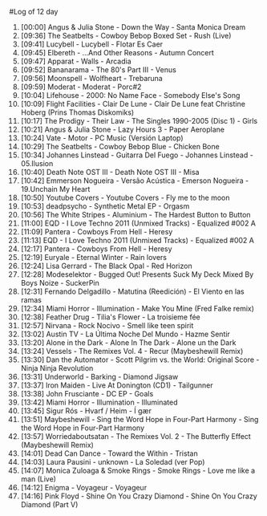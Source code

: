#Log of 12 day

1. [00:00] Angus & Julia Stone - Down the Way - Santa Monica Dream
1. [09:36] The Seatbelts - Cowboy Bebop Boxed Set - Rush (Live)
1. [09:41] Lucybell - Lucybell - Flotar Es Caer
1. [09:45] Elbereth - ...And Other Reasons - Autumn Concert
1. [09:47] Apparat - Walls - Arcadia
1. [09:52] Bananarama - The 80's Part III - Venus
1. [09:56] Moonspell - Wolfheart - Trebaruna
1. [09:59] Moderat - Moderat - Porc#2
1. [10:04] Lifehouse - 2000: No Name Face - Somebody Else's Song
1. [10:09] Flight Facilities - Clair De Lune - Clair De Lune feat Christine Hoberg (Prins Thomas Diskomiks)
1. [10:17] The Prodigy - Their Law - The Singles 1990-2005 (Disc 1) - Girls
1. [10:21] Angus & Julia Stone - Lazy Hours 3 - Paper Aeroplane
1. [10:24] Vate - Motor - PC Music (Versión Laptop)
1. [10:29] The Seatbelts - Cowboy Bebop Blue - Chicken Bone
1. [10:34] Johannes Linstead - Guitarra Del Fuego - Johannes Linstead - 05.Ilusion
1. [10:40] Death Note OST III - Death Note OST III - Misa
1. [10:42] Emmerson Nogueira - Versão Acústica - Emerson Nogueira - 19.Unchain My Heart
1. [10:50] Youtube Covers - Youtube Covers - Fly me to the moon
1. [10:53] deadpsycho - Synthetic Metal EP - Orgasm
1. [10:56] The White Stripes - Aluminium - The Hardest Button to Button
1. [11:00] EQD - I Love Techno 2011 (Unmixed Tracks) - Equalized #002 A
1. [11:09] Pantera - Cowboys From Hell - Heresy
1. [11:13] EQD - I Love Techno 2011 (Unmixed Tracks) - Equalized #002 A
1. [12:17] Pantera - Cowboys From Hell - Heresy
1. [12:19] Euryale - Eternal Winter - Rain lovers
1. [12:24] Lisa Gerrard - The Black Opal - Red Horizon
1. [12:28] Modeselektor - Bugged Out! Presents Suck My Deck Mixed By Boys Noize - SuckerPin
1. [12:31] Fernando Delgadillo - Matutina (Reedición) - El Viento en las ramas
1. [12:34] Miami Horror - Illumination - Make You Mine (Fred Falke remix)
1. [12:38] Feather Drug - Tilia's Flower - La troisieme fée
1. [12:57] Nirvana - Rock Nocivo - Smell like teen spirit
1. [13:02] Austin TV - La Última Noche Del Mundo - Hazme Sentir
1. [13:20] Alone in the Dark - Alone In The Dark - Alone un the Dark
1. [13:24] Vessels - The Remixes Vol. 4 - Recur (Maybeshewill Remix)
1. [13:30] Dan the Automator - Scott Pilgrim vs. the World: Original Score - Ninja Ninja Revolution
1. [13:31] Underworld - Barking - Diamond Jigsaw
1. [13:37] Iron Maiden - Live At Donington (CD1) - Tailgunner
1. [13:38] John Frusciante - DC EP - Goals
1. [13:42] Miami Horror - Illumination - Illuminated
1. [13:45] Sigur Rós - Hvarf / Heim - Í gær
1. [13:51] Maybeshewill - Sing the Word Hope in Four-Part Harmony - Sing the Word Hope in Four-Part Harmony
1. [13:57] Worriedaboutsatan - The Remixes Vol. 2 - The Butterfly Effect (Maybeshewill Remix)
1. [14:01] Dead Can Dance - Toward the Within - Tristan
1. [14:03] Laura Pausini - unknown - La Soledad (ver Pop)
1. [14:07] Monica Zuloaga & Smoke Rings - Smoke Rings - Love me like a man (Live)
1. [14:12] Enigma - Voyageur - Voyageur
1. [14:16] Pink Floyd - Shine On You Crazy Diamond - Shine On You Crazy Diamond (Part V)
